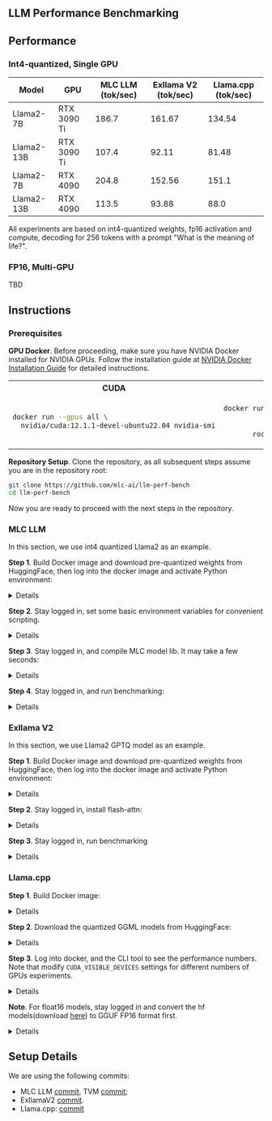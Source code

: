 LLM Performance Benchmarking
----------------------------

## Performance

### Int4-quantized, Single GPU

| Model      | GPU         | MLC LLM (tok/sec) | Exllama V2 (tok/sec) | Llama.cpp (tok/sec) |
|------------|-------------|-------------------|----------------------|---------------------|
| Llama2-7B  | RTX 3090 Ti | 186.7             | 161.67               | 134.54              |
| Llama2-13B | RTX 3090 Ti | 107.4             | 92.11                | 81.48               |
| Llama2-7B  | RTX 4090    | 204.8             | 152.56               | 151.1               |
| Llama2-13B | RTX 4090    | 113.5             | 93.88                | 88.0                |

All experiments are based on int4-quantized weights, fp16 activation and compute, decoding for 256 tokens with a prompt "What is the meaning of life?".

### FP16, Multi-GPU

TBD

## Instructions

### Prerequisites

**GPU Docker**. Before proceeding, make sure you have NVIDIA Docker installed for NVIDIA GPUs. Follow the installation guide at [NVIDIA Docker Installation Guide](https://docs.nvidia.com/datacenter/cloud-native/container-toolkit/latest/install-guide.html#docker) for detailed instructions.

<table>
<tr>
<th> CUDA </th>
<th> ROCm </th>
</tr>
<tr>
<td>

```bash
docker run --gpus all \
  nvidia/cuda:12.1.1-devel-ubuntu22.04 nvidia-smi
```

</td>
<td>

```bash
docker run --device=/dev/kfd --device=/dev/dri   \
           --security-opt seccomp=unconfined     \
           --group-add video \
       rocm/rocm-terminal rocm-smi
```

</td>
</tr>
</table>

**Repository Setup**. Clone the repository, as all subsequent steps assume you are in the repository root:

```bash
git clone https://github.com/mlc-ai/llm-perf-bench
cd llm-perf-bench
```

Now you are ready to proceed with the next steps in the repository.

### MLC LLM

In this section, we use int4 quantized Llama2 as an example.

**Step 1**. Build Docker image and download pre-quantized weights from HuggingFace, then log into the docker image and activate Python environment:

<details>

```bash
git lfs install
git clone https://huggingface.co/mlc-ai/mlc-chat-Llama-2-7b-chat-hf-q4f16_1
# git clone https://huggingface.co/mlc-ai/mlc-chat-Llama-2-13b-chat-hf-q4f16_1
# git clone https://huggingface.co/mlc-ai/mlc-chat-Llama-2-70b-chat-hf-q4f16_1
# git clone https://huggingface.co/mlc-ai/mlc-chat-CodeLlama-7b-Instruct-hf-q4f16_1
# git clone https://huggingface.co/mlc-ai/mlc-chat-CodeLlama-13b-Instruct-hf-q4f16_1
# git clone https://huggingface.co/mlc-ai/mlc-chat-CodeLlama-34b-Instruct-hf-q4f16_1
```

<table>
<tr>
<th> CUDA </th>
<th> ROCm </th>
</tr>
<tr>
<td>

```bash
docker build --no-cache -t llm-perf-mlc:v0.1    \
    -f ./docker/Dockerfile.cu121.mlc .
./docker/bash.sh llm-perf-mlc:v0.1
conda activate python311
```

</td>
<td>

```bash
docker build --no-cache -t llm-perf-mlc:v0.1    \
    -f ./docker/Dockerfile.rocm57.mlc .
./docker/bash.sh --amd llm-perf-mlc:v0.1
conda activate python311
```

</td>
</tr>
</table>

</details>

**Step 2**. Stay logged in, set some basic environment variables for convenient scripting.

<details>

```bash
MODEL_NAME=Llama-2-7b-chat-hf
QUANTIZATION=q4f16_1
NUM_SHARDS=1
PATH_COMPILE=/tmp/model/
PATH_TEST=/tmp/test/

MODEL_CONFIG=./model_configs/${MODEL_NAME}.json
WEIGHT_PATH=$(pwd)/mlc-chat-${MODEL_NAME}-${QUANTIZATION}/

if [ -e "$WEIGHT_PATH/mlc-chat-config.json" ]; then
	sed -i "/\"num_shards\"/c\ \"num_shards\": ${NUM_SHARDS}," $WEIGHT_PATH/mlc-chat-config.json
else
	echo "Path '$WEIGHT_PATH/mlc-chat-config.json' does not exist."
	exit
fi

rm -rf $PATH_TEST && mkdir $PATH_TEST && rm -rf $PATH_COMPILE && mkdir $PATH_COMPILE && ln -s ${WEIGHT_PATH} ${PATH_TEST}/params && cp $MODEL_CONFIG $PATH_COMPILE/config.json
```

</details>

**Step 3**. Stay logged in, and compile MLC model lib. It may take a few seconds:

<details>

<table>
<tr>
<th> CUDA </th>
<th> ROCm </th>
</tr>
<tr>
<td>

```bash
python -m mlc_llm.build \
	--model $PATH_COMPILE \
	--artifact-path $PATH_COMPILE \
	--quantization $QUANTIZATION \
	--max-seq-len 2048 \
	--num-shards $NUM_SHARDS \
	--target cuda --use-cuda-graph --build-model-only
mv $PATH_COMPILE/model-${QUANTIZATION}/model-${QUANTIZATION}-cuda.so \
                    $PATH_TEST/${MODEL_NAME}-${QUANTIZATION}-cuda.so
```

</td>
<td>

```bash
python -m mlc_llm.build \
	--model $PATH_COMPILE \
	--artifact-path $PATH_COMPILE \
	--quantization $QUANTIZATION \
	--max-seq-len 2048 \
	--num-shards $NUM_SHARDS \
	--target rocm --build-model-only
mv $PATH_COMPILE/model-${QUANTIZATION}/model-${QUANTIZATION}-rocm.so \
                    $PATH_TEST/${MODEL_NAME}-${QUANTIZATION}-rocm.so
```

</td>
</tr>
</table>

</details>

**Step 4**. Stay logged in, and run benchmarking:

<details>

<table>
<tr>
<th> CUDA </th>
<th> ROCm </th>
</tr>
<tr>
<td>

```bash
python -m mlc_chat.cli.benchmark \
	--model ${PATH_TEST}/params \
	--device "cuda:0" \
	--prompt "What is the meaning of life?" \
	--generate-length 256
```

</td>
<td>

```bash
python -m mlc_chat.cli.benchmark \
	--model ${PATH_TEST}/params \
	--device "rocm:0" \
	--prompt "What is the meaning of life?" \
	--generate-length 256
```

</td>
</tr>
</table>

</details>

### Exllama V2

In this section, we use Llama2 GPTQ model as an example.

**Step 1**. Build Docker image and download pre-quantized weights from HuggingFace, then log into the docker image and activate Python environment:

<details>

```bash
git lfs install
git clone https://huggingface.co/TheBloke/Llama-2-7B-GPTQ
docker build --no-cache -t llm-perf-exllama-v2:v0.1    \
    -f ./docker/Dockerfile.cu121.exllama_v2 .
./docker/bash.sh llm-perf-exllama-v2:v0.1
conda activate python311
```

</details>

**Step 2**. Stay logged in, install flash-attn:

<details>

```bash
MAX_JOBS=16 python -m pip install flash-attn --no-build-isolation
```

</details>

**Step 3**. Stay logged in, run benchmarking

<details>

For single GPU:
```bash
MODEL_PATH=$(pwd)/Llama-2-7B-GPTQ/
OUTPUT_LEN=256
cd /exllamav2
python test_inference.py -m $MODEL_PATH -p "What is the meaning of life?" -t $OUTPUT_LEN
```

For Multiple GPU:
```bash
MODEL_PATH=$(pwd)/Llama-2-7B-GPTQ/
OUTPUT_LEN=256
GPU_SPLIT="17,17" # depend on how you want to split memory
cd /exllamav2
python test_inference.py -m $MODEL_PATH -p "What is the meaning of life?" -gs $GPU_SPLIT -t $OUTPUT_LEN
```

</details>

### Llama.cpp

**Step 1**. Build Docker image:

<details>

```bash
docker build -t llm-perf-llama-cpp:v0.1 -f ./docker/Dockerfile.cu121.llama_cpp .
```

</details>

**Step 2**. Download the quantized GGML models from HuggingFace:

<details>

```bash
mkdir -p ./llama_cpp_models
wget -O ./llama_cpp_models/llama-2-7b.Q4_K_M.gguf https://huggingface.co/TheBloke/Llama-2-7B-GGUF/resolve/main/llama-2-7b.Q4_K_M.gguf 
# wget -O ./llama_cpp_models/llama-2-13b.Q4_K_M.gguf https://huggingface.co/TheBloke/Llama-2-13B-GGUF/resolve/main/llama-2-13b.Q4_K_M.gguf
# wget -O ./llama_cpp_models/llama-2-70b.Q4_K_M.gguf https://huggingface.co/TheBloke/Llama-2-70B-GGUF/resolve/main/llama-2-70b.Q4_K_M.gguf
```

</details>

**Step 3**. Log into docker, and the CLI tool to see the performance numbers. Note that modify `CUDA_VISIBLE_DEVICES` settings for different numbers of GPUs experiments.

<details>

```bash
./docker/bash.sh llm-perf-llama-cpp:v0.1
cd /llama.cpp
# run quantized models on a single GPU.
CUDA_VISIBLE_DEVICES=0 ./build/bin/main -m /workspace/llama_cpp_models/llama-2-7b.Q4_K_M.gguf -p "What is the meaning of life?" -n 256 -ngl 999 --ignore-eos
# test quantized 70B models on 2 GPUS.
CUDA_VISIBLE_DEVICES=0,1 ./build/bin/main -m /workspace/llama_cpp_models/llama-2-70b.Q4_K_M.gguf -p "What is the meaning of life?" -n 256 -ngl 999 --ignore-eos
```

</details>

**Note**. For float16 models, stay logged in and convert the hf models(download [here](https://huggingface.co/meta-llama/Llama-2-70b-hf)) to GGUF FP16 format first.

<details>

```bash
cd /llama.cpp
conda activate python311
# convert the weight using llama.cpp script
python3 convert.py /path/to/Llama-2-70b-hf/ --outfile /workspace/llama_cpp_models/llama-2-70b.fp16.gguf
# run fp16 models on 4 GPUs.
CUDA_VISIBLE_DEVICES=0,1,2,3 ./build/bin/main -m /workspace/llama-2-70b.fp16.gguf -p "What is the meaning of life?" -n 256 -ngl 999 --ignore-eos
```

</details>

## Setup Details

We are using the following commits:
- MLC LLM [commit](https://github.com/mlc-ai/mlc-llm/commit/8e94910ec7967cbe749dbf04713f96a52cccbc19), TVM [commit](https://github.com/mlc-ai/relax/commits/e5ca38dd735ba4d30782a4a58bf6195861642eb0);
- ExllamaV2 [commit](https://github.com/turboderp/exllamav2/commit/9d6fdb952f6705f79415364e9d85989dcda01478).
- Llama.cpp: [commit](https://github.com/ggerganov/llama.cpp/commit/9476b012260a2fb6c67976582d64484ce7406ed9)
